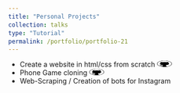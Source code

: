 ```yaml
---
title: "Personal Projects"
collection: talks
type: "Tutorial"
permalink: /portfolio/portfolio-21
---
```



* Create a website in html/css from scratch [<img src="/images/GitHub.png" alt="GitHub" width="30" height="13" />](https://github.com/b-ptiste/Composed-Image-Retrieval)
* Phone Game cloning [<img src="/images/GitHub.png" alt="GitHub" width="30" height="13" />](https://github.com/b-ptiste/first_web_site)
* Web-Scraping / Creation of bots for Instagram 